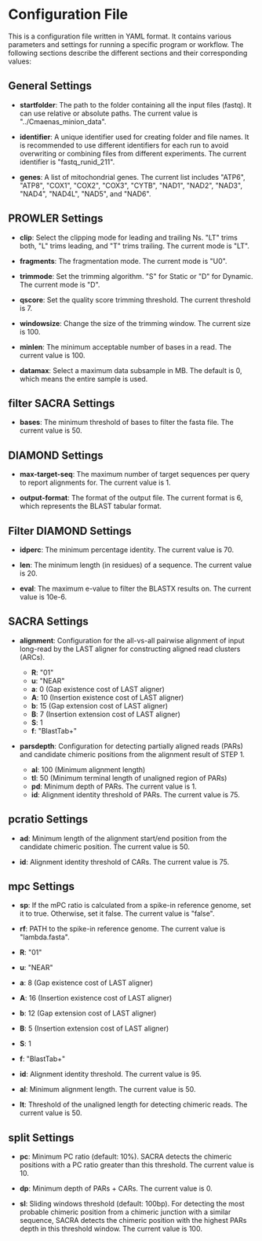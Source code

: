 # Configuration File

This is a configuration file written in YAML format. It contains various parameters and settings for running a specific program or workflow. The following sections describe the different sections and their corresponding values:

## General Settings
- **startfolder**: The path to the folder containing all the input files (fastq). It can use relative or absolute paths. The current value is "../Cmaenas_minion_data".

- **identifier**: A unique identifier used for creating folder and file names. It is recommended to use different identifiers for each run to avoid overwriting or combining files from different experiments. The current identifier is "fastq_runid_211".

- **genes**: A list of mitochondrial genes. The current list includes "ATP6", "ATP8", "COX1", "COX2", "COX3", "CYTB", "NAD1", "NAD2", "NAD3", "NAD4", "NAD4L", "NAD5", and "NAD6".

## PROWLER Settings
- **clip**: Select the clipping mode for leading and trailing Ns. "LT" trims both, "L" trims leading, and "T" trims trailing. The current mode is "LT".

- **fragments**: The fragmentation mode. The current mode is "U0".

- **trimmode**: Set the trimming algorithm. "S" for Static or "D" for Dynamic. The current mode is "D".

- **qscore**: Set the quality score trimming threshold. The current threshold is 7.

- **windowsize**: Change the size of the trimming window. The current size is 100.

- **minlen**: The minimum acceptable number of bases in a read. The current value is 100.

- **datamax**: Select a maximum data subsample in MB. The default is 0, which means the entire sample is used.

## filter SACRA Settings
- **bases**: The minimum threshold of bases to filter the fasta file. The current value is 50.

## DIAMOND Settings
- **max-target-seq**: The maximum number of target sequences per query to report alignments for. The current value is 1.

- **output-format**: The format of the output file. The current format is 6, which represents the BLAST tabular format.

## Filter DIAMOND Settings
- **idperc**: The minimum percentage identity. The current value is 70.

- **len**: The minimum length (in residues) of a sequence. The current value is 20.

- **eval**: The maximum e-value to filter the BLASTX results on. The current value is 10e-6.

## SACRA Settings
- **alignment**: Configuration for the all-vs-all pairwise alignment of input long-read by the LAST aligner for constructing aligned read clusters (ARCs).
  - **R**: "01"
  - **u**: "NEAR"
  - **a**: 0 (Gap existence cost of LAST aligner)
  - **A**: 10 (Insertion existence cost of LAST aligner)
  - **b**: 15 (Gap extension cost of LAST aligner)
  - **B**: 7 (Insertion extension cost of LAST aligner)
  - **S**: 1
  - **f**: "BlastTab+"

- **parsdepth**: Configuration for detecting partially aligned reads (PARs) and candidate chimeric positions from the alignment result of STEP 1.
  - **al**: 100 (Minimum alignment length)
  - **tl**: 50 (Minimum terminal length of unaligned region of PARs)
  - **pd**: Minimum depth of PARs. The current value is 1.
  - **id**: Alignment identity threshold of PARs. The current value is 75.

## pcratio Settings
- **ad**: Minimum length of the alignment start/end position from the candidate chimeric position. The current value is 50.

- **id**: Alignment identity threshold of CARs. The current value is 75.

## mpc Settings
- **sp**: If the mPC ratio is calculated from a spike-in reference genome, set it to true. Otherwise, set it false. The current value is "false".

- **rf**: PATH to the spike-in reference genome. The current value is "lambda.fasta".

- **R**: "01"
- **u**: "NEAR"
- **a**: 8 (Gap existence cost of LAST aligner)
- **A**: 16 (Insertion existence cost of LAST aligner)
- **b**: 12 (Gap extension cost of LAST aligner)
- **B**: 5 (Insertion extension cost of LAST aligner)
- **S**: 1
- **f**: "BlastTab+"
- **id**: Alignment identity threshold. The current value is 95.
- **al**: Minimum alignment length. The current value is 50.
- **lt**: Threshold of the unaligned length for detecting chimeric reads. The current value is 50.

## split Settings
- **pc**: Minimum PC ratio (default: 10%). SACRA detects the chimeric positions with a PC ratio greater than this threshold. The current value is 10.

- **dp**: Minimum depth of PARs + CARs. The current value is 0.

- **sl**: Sliding windows threshold (default: 100bp). For detecting the most probable chimeric position from a chimeric junction with a similar sequence, SACRA detects the chimeric position with the highest PARs depth in this threshold window. The current value is 100.

